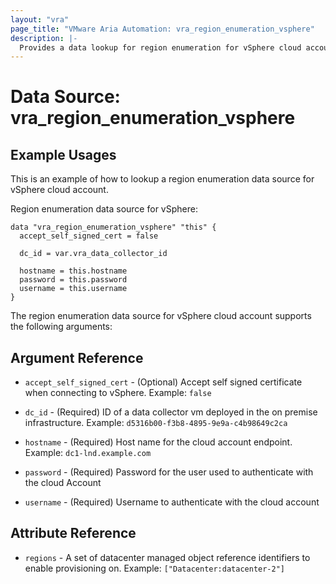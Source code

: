 ```yaml
---
layout: "vra"
page_title: "VMware Aria Automation: vra_region_enumeration_vsphere"
description: |-
  Provides a data lookup for region enumeration for vSphere cloud account.
---
```


# Data Source: vra_region_enumeration_vsphere

## Example Usages

This is an example of how to lookup a region enumeration data source for vSphere cloud account.

Region enumeration data source for vSphere:

```hcl
data "vra_region_enumeration_vsphere" "this" {
  accept_self_signed_cert = false

  dc_id = var.vra_data_collector_id

  hostname = this.hostname
  password = this.password
  username = this.username
}
```

The region enumeration data source for vSphere cloud account supports the following arguments:

## Argument Reference

* `accept_self_signed_cert` - (Optional) Accept self signed certificate when connecting to vSphere. Example: `false`

* `dc_id` - (Required) ID of a data collector vm deployed in the on premise infrastructure. Example: `d5316b00-f3b8-4895-9e9a-c4b98649c2ca`

* `hostname` - (Required) Host name for the cloud account endpoint. Example: `dc1-lnd.example.com`

* `password` - (Required) Password for the user used to authenticate with the cloud Account

* `username` - (Required) Username to authenticate with the cloud account

## Attribute Reference

* `regions` - A set of datacenter managed object reference identifiers to enable provisioning on. Example: `["Datacenter:datacenter-2"]`
